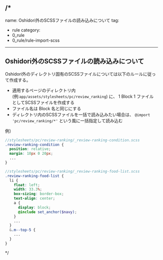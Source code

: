/*
---
name: Oshidori外のSCSSファイルの読み込みについて
tag:
  - rule
category:
  - 0_rule
  - 0_rule/rule-import-scss
---

## Oshidori外のSCSSファイルの読み込みについて

Oshidori外のディレクトリ固有のSCSSファイルについては以下のルールに従って作成する。

- 適用するページのディレクトリ内 (例:`app/assets/stylesheets/pc/review_ranking`) に、 1 Block 1 ファイル としてSCSSファイルを作成する
- ファイル名は Block 名と同じにする
- ディレクトリ内のSCSSファイルを一括で読み込みたい場合は、 `@import 'pc/review_ranking/*'` という風に一括指定して読み込む

例）
```scss
//stylesheets/pc/review-ranking/_review-ranking-condition.scss
.review-ranking-condition {
  position: relative;
  margin: 10px 0 20px;
  ...
}
```

```scss
//stylesheets/pc/review-ranking/_review-ranking-food-list.scss
.review-ranking-food-list {
  li {
    float: left;
    width: 33.3%;
    box-sizing: border-box;
    text-align: center;
    a {
      display: block;
      @include set_anchor($navy);
    }
    ...
  }
  &.m--top-5 {
    ...
  }
}
```
*/
